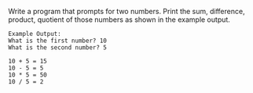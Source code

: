 Write a program that prompts for two numbers. Print the sum, difference, product, quotient of those numbers as shown in the example output.

```
Example Output:
What is the first number? 10
What is the second number? 5

10 + 5 = 15
10 - 5 = 5
10 * 5 = 50
10 / 5 = 2 
```
